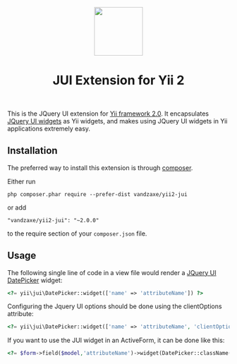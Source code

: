 <p align="center">
    <a href="https://jqueryui.com/" target="_blank" rel="external">
        <img src="https://brand.jquery.org/resources/jqueryui-mark-dark.gif" height="110px">
    </a>
    <h1 align="center">JUI Extension for Yii 2</h1>
    <br>
</p>

This is the JQuery UI extension for [Yii framework 2.0](https://www.yiiframework.com). It encapsulates [JQuery UI widgets](https://jqueryui.com/) as Yii widgets,
and makes using JQuery UI widgets in Yii applications extremely easy.

Installation
------------

The preferred way to install this extension is through [composer](https://getcomposer.org/download/).

Either run

```
php composer.phar require --prefer-dist vandzaxe/yii2-jui
```

or add

```
"vandzaxe/yii2-jui": "~2.0.0"
```

to the require section of your `composer.json` file.

Usage
-----

The following
single line of code in a view file would render a [JQuery UI DatePicker](https://api.jqueryui.com/datepicker/) widget:

```php
<?= yii\jui\DatePicker::widget(['name' => 'attributeName']) ?>
```

Configuring the Jquery UI options should be done using the clientOptions attribute:

```php
<?= yii\jui\DatePicker::widget(['name' => 'attributeName', 'clientOptions' => ['defaultDate' => '2014-01-01']]) ?>
```

If you want to use the JUI widget in an ActiveForm, it can be done like this:

```php
<?= $form->field($model,'attributeName')->widget(DatePicker::className(),['clientOptions' => ['defaultDate' => '2014-01-01']]) ?>
```

